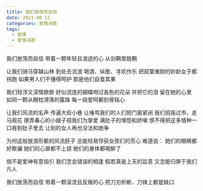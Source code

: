 ```yaml
---
title: 我们放荡而自信
date: 2021-08-12
categories: 爱情诗歌
tags:
  - 爱情
  - 爱情诗歌
---
```


我们放荡而自信
带着一颗年轻且浪迹的心
从剑鞘里脱鞘
<!--more-->
让我们骑马穿越山林
到处去流浪
喝酒、纵歌、寻欢作乐
把寂寞难耐的妙龄女子都拐跑
如果男人们不懂得呵护
那是他们自食其果

我们轻浮又深情款款
好似流连的蝴蝶吻过各色的花朵
并把它的泪
留在她的心里
如同一颗从眼枕滑落的露珠
每一段爱呵都刻骨铭心

让我们风流的名声
传遍大街小巷
让唾骂我们的人们把门窗紧闭
我们招摇过市、走马观花
撩弄春心的小娘子视我们为挚爱
满肚子的埋怨和娇嗔
恨不得把这多情种一口吞到肚子里去
让别的女人再也没法和她争

为何这般放浪形骸的风流胚子
总能轻易俘获女孩们的芳心
难道说：
她们的眼睛都好欺骗
她们的心扉都不上锁
她们的身体都喝醉了

倘不是爱神有意指引
我们怎会错误的相逢
假若真是上天的旨意
又怎能归罪于我们凡人

我们放荡而自信
带着一颗滚烫且反叛的心
把刀刃折断，刀锋上都是缺口
